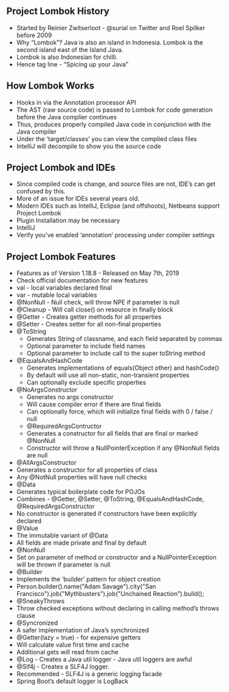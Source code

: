 ## Project Lombok History
* Started by Reinier Zwitserloot - @surial on Twitter and Roel Spilker before 2009
* Why “Lombok”? Java is also an island in Indonesia. Lombok is the second island east of the Island
Java.
* Lombok is also Indonesian for chilli.
* Hence tag line - “Spicing up your Java”

## How Lombok Works
* Hooks in via the Annotation processor API
* The AST (raw source code) is passed to Lombok for code generation before the Java complier
continues
* Thus, produces properly compiled Java code in conjunction with the Java compiler
* Under the ‘target/classes’ you can view the complied class files
* IntelliJ will decompile to show you the source code

## Project Lombok and IDEs
* Since compiled code is change, and source files are not, IDE’s can get confused by this.
* More of an issue for IDEs several years old.
* Modern IDEs such as IntelliJ, Eclipse (and offshoots), Netbeans support Project Lombok
* Plugin Installation may be necessary
* IntelliJ
* Verify you’ve enabled ‘annotation’ processing under compiler settings

## Project Lombok Features ##
* Features as of Version 1.18.8 - Released on May 7th, 2019
* Check official documentation for new features
* val - local variables declared final
* var - mutable local variables
* @NonNull - Null check, will throw NPE if parameter is null
* @Cleanup - Will call close() on resource in finally block
* @Getter - Creates getter methods for all properties
* @Setter - Creates setter for all non-final properties
* @ToString
  * Generates String of classname, and each field separated by commas
  * Optional parameter to include field names
  * Optional parameter to include call to the super toString method
* @EqualsAndHashCode
   * Generates implementations of equals(Object other) and hashCode()
   * By default will use all non-static, non-transient properties
   * Can optionally exclude specific properties
* @NoArgsConstructor
  * Generates no args constructor
  * Will cause compiler error if there are final fields
  * Can optionally force, which will initialize final fields with 0 / false / null
  * @RequiredArgsContructor
  * Generates a constructor for all fields that are final or marked @NonNull
  * Constructor will throw a NullPointerException if any @NonNull fields are null 
* @AllArgsConstructor
* Generates a constructor for all properties of class
* Any @NotNull properties will have null checks
* @Data
* Generates typical boilerplate code for POJOs
* Combines - @Getter, @Setter, @ToString, @EqualsAndHashCode, @RequiredArgsConstructor
* No constructor is generated if constructors have been explicitly declared
* @Value
* The immutable variant of @Data
* All fields are made private and final by default
* @NonNull
* Set on parameter of method or constructor and a NullPointerException will be thrown if
parameter is null
* @Builder
* Implements the ‘builder’ pattern for object creation
* Person.builder().name("Adam Savage").city("San Francisco").job("Mythbusters").job("Unchained
Reaction”).build();
* @SneakyThrows
* Throw checked exceptions without declaring in calling method’s throws clause
* @Syncronized
* A safer implementation of Java’s synchronized
* @Getter(lazy = true) - for expensive getters
* Will calculate value first time and cache
* Additional gets will read from cache
* @Log - Creates a Java util logger - Java util loggers are awful
* @Slf4j - Creates a SLF4J logger.
* Recommended - SLF4J is a generic logging facade
* Spring Boot’s default logger is LogBack

